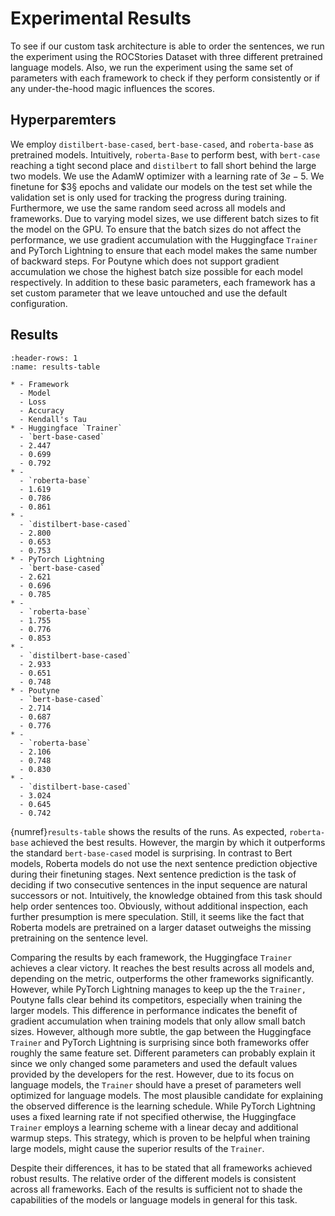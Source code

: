 # Experimental Results

To see if our custom task architecture is able to order the sentences, we run the experiment using the ROCStories Dataset with three different pretrained language models.
Also, we run the experiment using the same set of parameters with each framework to check if they perform consistently or if any under-the-hood magic influences the scores.

## Hyperparemters

We employ `distilbert-base-cased`, `bert-base-cased`, and `roberta-base` as pretrained models.
Intuitively, `roberta-Base` to perform best, with `bert-case` reaching a tight second place and `distilbert` to fall short behind the large two models.
We use the AdamW optimizer with a learning rate of $3e-5$. We finetune for $3§ epochs and validate our models on the test set while the validation set is only used for tracking the progress during training.
Furthermore, we use the same random seed across all models and frameworks. Due to varying model sizes, we use different batch sizes to fit the model on the GPU. To ensure that the batch sizes do not affect the performance, we use gradient accumulation with the Huggingface `Trainer` and PyTorch Lightning to ensure that each model makes the same number of backward steps. For Poutyne which does not support gradient accumulation we chose the highest batch size possible for each model respectively.
In addition to these basic parameters, each framework has a set custom parameter that we leave untouched and use the default configuration.

## Results

```{list-table}
:header-rows: 1
:name: results-table

* - Framework
  - Model
  - Loss
  - Accuracy
  - Kendall's Tau
* - Huggingface `Trainer`
  - `bert-base-cased`
  - 2.447
  - 0.699
  - 0.792
* -
  - `roberta-base`
  - 1.619
  - 0.786
  - 0.861
* -
  - `distilbert-base-cased`
  - 2.800
  - 0.653
  - 0.753
* - PyTorch Lightning
  - `bert-base-cased`
  - 2.621
  - 0.696
  - 0.785
* -
  - `roberta-base`
  - 1.755
  - 0.776
  - 0.853
* -
  - `distilbert-base-cased`
  - 2.933
  - 0.651
  - 0.748
* - Poutyne
  - `bert-base-cased`
  - 2.714
  - 0.687
  - 0.776
* -
  - `roberta-base`
  - 2.106
  - 0.748
  - 0.830
* -
  - `distilbert-base-cased`
  - 3.024
  - 0.645
  - 0.742
```

{numref}`results-table` shows the results of the runs. As expected, `roberta-base` achieved the best results. However, the margin by which it outperforms the standard `bert-base-cased` model is surprising. In contrast to Bert models, Roberta models do not use the next sentence prediction objective during their finetuning stages. Next sentence prediction is the task of deciding if two consecutive sentences in the input sequence are natural successors or not. Intuitively, the knowledge obtained from this task should help order sentences too. Obviously, without additional inspection, each further presumption is mere speculation. Still, it seems like the fact that Roberta models are pretrained on a larger dataset outweighs the missing pretraining on the sentence level.
<!--Maybe noch ein Satz zu Distilbert-->
Comparing the results by each framework, the Huggingface `Trainer` achieves a clear victory. It reaches the best results across all models and, depending on the metric, outperforms the other frameworks significantly. However, while PyTorch Lightning manages to keep up the the `Trainer,` Poutyne falls clear behind its competitors, especially when training the larger models.
This difference in performance indicates the benefit of gradient accumulation when training models that only allow small batch sizes.
However, although more subtle, the gap between the Huggingface `Trainer` and PyTorch Lightning is surprising since both frameworks offer roughly the same feature set.
Different parameters can probably explain it since we only changed some parameters and used the default values provided by the developers for the rest.
However, due to its focus on language models, the `Trainer` should have a preset of parameters well optimized for language models.
The most plausible candidate for explaining the observed difference is the learning schedule. While PyTorch Lightning uses a fixed learning rate if not specified otherwise, the Huggingface `Trainer` employs a learning scheme with a linear decay and additional warmup steps. This strategy, which is proven to be helpful when training large models, might cause the superior results of the `Trainer`.

Despite their differences, it has to be stated that all frameworks achieved robust results.
The relative order of the different models is consistent across all frameworks. Each of the results is sufficient not to shade the capabilities of the models or language models in general for this task.
